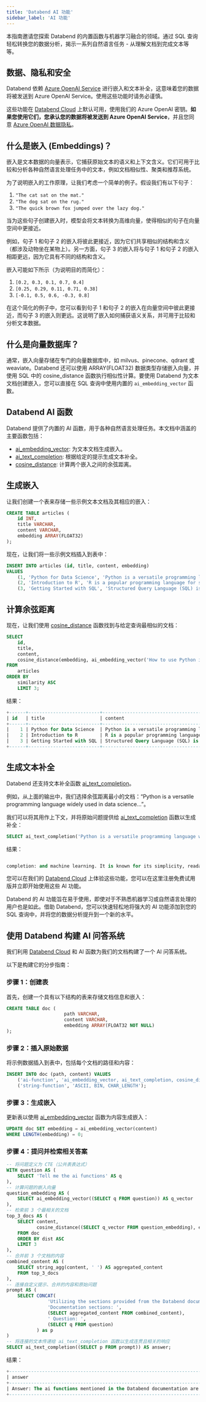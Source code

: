 ```yaml
---
title: 'Databend AI 功能'
sidebar_label: 'AI 功能'
---
```


本指南邀请您探索 Databend 的内置函数与机器学习融合的领域。通过 SQL 查询轻松转换您的数据分析，揭示一系列自然语言任务 - 从理解文档到完成文本等等。

## 数据、隐私和安全

Databend 依赖 [Azure OpenAI Service](https://azure.microsoft.com/en-us/products/ai-services/openai-service) 进行嵌入和文本补全，这意味着您的数据将被发送到 Azure OpenAI Service。使用这些功能时请务必谨慎。

这些功能在 [Databend Cloud](https://databend.com) 上默认可用，使用我们的 Azure OpenAI 密钥。**如果您使用它们，您承认您的数据将被发送到 Azure OpenAI Service**，并且您同意 [Azure OpenAI 数据隐私](https://learn.microsoft.com/en-us/legal/cognitive-services/openai/data-privacy)。

## 什么是嵌入 (Embeddings)？

嵌入是文本数据的向量表示，它捕获原始文本的语义和上下文含义。它们可用于比较和分析各种自然语言处理任务中的文本，例如文档相似性、聚类和推荐系统。

为了说明嵌入的工作原理，让我们考虑一个简单的例子。假设我们有以下句子：
1. `"The cat sat on the mat."`
2. `"The dog sat on the rug."`
3. `"The quick brown fox jumped over the lazy dog."`

当为这些句子创建嵌入时，模型会将文本转换为高维向量，使得相似的句子在向量空间中更接近。

例如，句子 1 和句子 2 的嵌入将彼此更接近，因为它们共享相似的结构和含义（都涉及动物坐在某物上）。另一方面，句子 3 的嵌入将与句子 1 和句子 2 的嵌入相距更远，因为它具有不同的结构和含义。

嵌入可能如下所示（为说明目的而简化）：

1. `[0.2, 0.3, 0.1, 0.7, 0.4]`
2. `[0.25, 0.29, 0.11, 0.71, 0.38]`
3. `[-0.1, 0.5, 0.6, -0.3, 0.8]`

在这个简化的例子中，您可以看到句子 1 和句子 2 的嵌入在向量空间中彼此更接近，而句子 3 的嵌入则更远。这说明了嵌入如何捕获语义关系，并可用于比较和分析文本数据。

## 什么是向量数据库？

通常，嵌入向量存储在专门的向量数据库中，如 milvus、pinecone、qdrant 或 weaviate。Databend 还可以使用 ARRAY(FLOAT32) 数据类型存储嵌入向量，并使用 SQL 中的 cosine_distance 函数执行相似性计算。要使用 Databend 为文本文档创建嵌入，您可以直接在 SQL 查询中使用内置的 `ai_embedding_vector` 函数。

## Databend AI 函数

Databend 提供了内置的 AI 函数，用于各种自然语言处理任务。本文档中涵盖的主要函数包括：

- [ai_embedding_vector](/sql/sql-functions/ai-functions/ai-embedding-vector): 为文本文档生成嵌入。
- [ai_text_completion](/sql/sql-functions/ai-functions/ai-text-completion): 根据给定的提示生成文本补全。
- [cosine_distance](/sql/sql-functions/vector-distance-functions/vector-cosine-distance): 计算两个嵌入之间的余弦距离。

## 生成嵌入

让我们创建一个表来存储一些示例文本文档及其相应的嵌入：
```sql
CREATE TABLE articles (
    id INT,
    title VARCHAR,
    content VARCHAR,
    embedding ARRAY(FLOAT32)
);
```

现在，让我们将一些示例文档插入到表中：
```sql
INSERT INTO articles (id, title, content, embedding)
VALUES
    (1, 'Python for Data Science', 'Python is a versatile programming language widely used in data science...', ai_embedding_vector('Python is a versatile programming language widely used in data science...')),
    (2, 'Introduction to R', 'R is a popular programming language for statistical computing and graphics...', ai_embedding_vector('R is a popular programming language for statistical computing and graphics...')),
    (3, 'Getting Started with SQL', 'Structured Query Language (SQL) is a domain-specific language used for managing relational databases...', ai_embedding_vector('Structured Query Language (SQL) is a domain-specific language used for managing relational databases...'));
```

## 计算余弦距离

现在，让我们使用 [cosine_distance](/sql/sql-functions/vector-distance-functions/vector-cosine-distance) 函数找到与给定查询最相似的文档：
```sql
SELECT
    id,
    title,
    content,
    cosine_distance(embedding, ai_embedding_vector('How to use Python in data analysis?')) AS similarity
FROM
    articles
ORDER BY
    similarity ASC
    LIMIT 3;
```

结果：
```sql
+------+--------------------------+---------------------------------------------------------------------------------------------------------+------------+
| id   | title                    | content                                                                                                 | similarity |
+------+--------------------------+---------------------------------------------------------------------------------------------------------+------------+
|    1 | Python for Data Science  | Python is a versatile programming language widely used in data science...                               |  0.1142081 |
|    2 | Introduction to R        | R is a popular programming language for statistical computing and graphics...                           | 0.18741018 |
|    3 | Getting Started with SQL | Structured Query Language (SQL) is a domain-specific language used for managing relational databases... | 0.25137568 |
+------+--------------------------+---------------------------------------------------------------------------------------------------------+------------+
```

## 生成文本补全

Databend 还支持文本补全函数 [ai_text_completion](/sql/sql-functions/ai-functions/ai-text-completion)。

例如，从上面的输出中，我们选择余弦距离最小的文档：“Python is a versatile programming language widely used in data science...”。

我们可以将其用作上下文，并将原始问题提供给 [ai_text_completion](/sql/sql-functions/ai-functions/ai-text-completion) 函数以生成补全：

```sql
SELECT ai_text_completion('Python is a versatile programming language widely used in data science...') AS completion;
```

结果：
```sql

completion: and machine learning. It is known for its simplicity, readability, and ease of use. Python has a vast collection of libraries and frameworks that make it easy to perform complex tasks such as data analysis, visualization, and machine learning. Some of the popular libraries used in data science include NumPy, Pandas, Matplotlib, and Scikit-learn. Python is also used in web development, game development, and automation. Its popularity and versatility make it a valuable skill for programmers and data scientists.
```

您可以在我们的 [Databend Cloud](https://databend.com) 上体验这些功能，您可以在这里注册免费试用版并立即开始使用这些 AI 功能。

Databend 的 AI 功能旨在易于使用，即使对于不熟悉机器学习或自然语言处理的用户也是如此。借助 Databend，您可以快速轻松地将强大的 AI 功能添加到您的 SQL 查询中，并将您的数据分析提升到一个新的水平。

## 使用 Databend 构建 AI 问答系统

我们利用 [Databend Cloud](https://databend.com) 和 AI 函数为我们的文档构建了一个 AI 问答系统。

以下是构建它的分步指南：

### 步骤 1：创建表

首先，创建一个具有以下结构的表来存储文档信息和嵌入：
```sql
CREATE TABLE doc (
                     path VARCHAR,
                     content VARCHAR,
                     embedding ARRAY(FLOAT32 NOT NULL)
);
```

### 步骤 2：插入原始数据

将示例数据插入到表中，包括每个文档的路径和内容：
```sql
INSERT INTO doc (path, content) VALUES
    ('ai-function', 'ai_embedding_vector, ai_text_completion, cosine_distance'),
    ('string-function', 'ASCII, BIN, CHAR_LENGTH');
```

### 步骤 3：生成嵌入

更新表以使用 [ai_embedding_vector](/sql/sql-functions/ai-functions/ai-embedding-vector) 函数为内容生成嵌入：
```sql
UPDATE doc SET embedding = ai_embedding_vector(content)
WHERE LENGTH(embedding) = 0;
```

### 步骤 4：提问并检索相关答案

```sql
-- 将问题定义为 CTE（公共表表达式）
WITH question AS (
    SELECT 'Tell me the ai functions' AS q
),
-- 计算问题的嵌入向量
question_embedding AS (
    SELECT ai_embedding_vector((SELECT q FROM question)) AS q_vector
),
-- 检索前 3 个最相关的文档
top_3_docs AS (
    SELECT content,
           cosine_distance((SELECT q_vector FROM question_embedding), embedding) AS dist
    FROM doc
    ORDER BY dist ASC
    LIMIT 3
),
-- 合并前 3 个文档的内容
combined_content AS (
    SELECT string_agg(content, ' ') AS aggregated_content
    FROM top_3_docs
),
-- 连接自定义提示、合并的内容和原始问题
prompt AS (
    SELECT CONCAT(
               'Utilizing the sections provided from the Databend documentation, answer the questions to the best of your ability. ',
               'Documentation sections: ',
               (SELECT aggregated_content FROM combined_content),
               ' Question: ',
               (SELECT q FROM question)
           ) as p
)
-- 将连接的文本传递给 ai_text_completion 函数以生成连贯且相关的响应
SELECT ai_text_completion((SELECT p FROM prompt)) AS answer;
```

结果：
```sql
+------------------------------------------------------------------------------------------------------------------+
| answer                                                                                                           |
+------------------------------------------------------------------------------------------------------------------+
| Answer: The ai functions mentioned in the Databend documentation are ai_embedding_vector and ai_text_completion. |
+------------------------------------------------------------------------------------------------------------------+
```